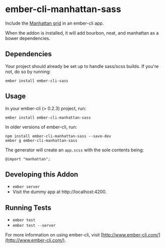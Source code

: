 # ember-cli-manhattan-sass

Include the [Manhattan grid](https://github.com/kohactive/manhattan) in an ember-cli app.

When the addon is installed, it will add bourbon, neat, and manhattan as a bower dependencies.

## Dependencies

Your project should already be set up to handle sass/scss builds. If you're not, do so by running:

    ember install ember-cli-sass

## Usage

In your ember-cli (> 0.2.3) project, run:

    ember install ember-cli-manhattan-sass

In older versions of ember-cli, run:

    npm install ember-cli-manhattan-sass --save-dev
    ember g ember-cli-manhattan-sass

The generator will create an `app.scss` with the sole contents being:

    @import "manhattan";

## Developing this Addon

* `ember server`
* Visit the dummy app at http://localhost:4200.

## Running Tests

* `ember test`
* `ember test --server`

For more information on using ember-cli, visit [http://www.ember-cli.com/](http://www.ember-cli.com/).
